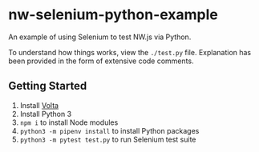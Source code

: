 # nw-selenium-python-example

An example of using Selenium to test NW.js via Python.

To understand how things works, view the `./test.py` file. Explanation has been provided in the form of extensive code comments.


## Getting Started

1. Install [Volta](https://volta.sh)
1. Install Python 3
1. `npm i` to install Node modules
1. `python3 -m pipenv install` to install Python packages
1. `python3 -m pytest test.py` to run Selenium test suite
